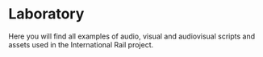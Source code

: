 # Laboratory

Here you will find all examples of audio, visual and audiovisual scripts and assets used in the International Rail project.



